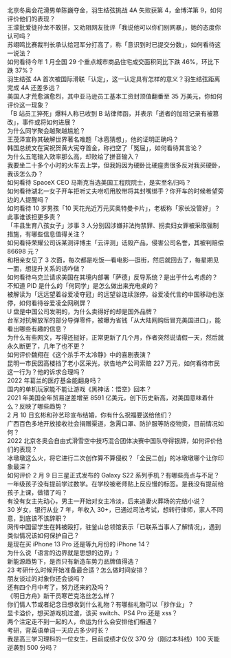 北京冬奥会花滑男单陈巍夺金，羽生结弦挑战 4A 失败获第 4，金博洋第 9，如何评价他们的表现？  
王濛批爱徒孙龙不敢拼，又劝阻网友批评「我说他可以你们别网暴」，她的态度你认可吗？  
苏翊鸣比赛裁判长承认给冠军分打高了，称「意识到时已提交分数」，如何看待这一说法？  
如何看待今年 1 月全国 29 个重点城市商品住宅成交面积同比下跌 46%，环比下跌 37%？  
羽生结弦 4A 首次被国际滑联「认定」，这一认定具有怎样的意义？羽生结弦距离完成 4A 还差多远？  
美国人才荒愈演愈烈，其中亚马逊员工基本工资封顶值翻番至 35 万美元，你如何评价这一现象？  
「B 站员工猝死」爆料人称已收到 B 站律师函，并表示「逝者的加班记录有被篡改」，事件或将如何进展？  
为什么同学聚会越聚越尴尬？  
王茂泽宣称其破解世界著名难题「冰雹猜想」，他的证明正确吗？  
韩国总统文在寅祝贺黄大宪夺首金，称扫空了「冤屈」，如何看待其言论？  
为什么五笔输入效率那么高，却败给了拼音输入？  
我要坐二十多个小时的火车去上学，但我妈因为硬卧比硬座贵很多反对我买硬卧，我该怎么办？  
如何看待 SpaceX CEO 马斯克当选美国工程院院士，是实至名归吗？  
如何看待湖北一女子开车拒听丈夫唠叨用胶带将其封嘴绑手？你开车的时候希望旁边的人提醒吗？  
如何看待 10 岁男孩「10 天花光近万元买奥特曼卡片」，老板称「家长没管好」？此事谁该担更多责？  
「丰县生育八孩女子」涉事 3 人分别因涉嫌非法拘禁罪、拐卖妇女罪被采取强制措施，有哪些信息值得关注？  
如何看待荣耀公司诉某测评博主「云评测」诋毁产品，侵害公司名誉，其被判赔偿 86698 元？  
和相亲女见了 3 次面，每次都是吃饭—看电影—逛街，然后就回去了，每星期见一面，想提升关系的话咋做？  
如何看待乌克兰请求美国在其境内部署「萨德」反导系统？是出于什么考虑的？  
不知道 PID 是什么的「何同学」是怎么做出来充电桌的？  
被解读为「远远望着谷爱凌夺冠」的远望谷连续涨停，谷爱凌代言的中国移动也涨停，如何看待谷爱凌全网刷屏？  
U 盘是中国公司发明的，为什么卖得好的却是国外品牌？  
台军对抗解放军的部分导弹零件，被曝为省钱「从大陆网购后冒充美国进口」，能看出哪些有趣的信息？  
为什么有些网文，写得还挺好，正常更新了几个月，作者突然说请假一天，然后就永久断更了，几年了也不更？  
如何评价魏翔在《这个杀手不太冷静》中的喜剧表演？  
昆明一市民因高楼挡了老小区采光，状告地产公司索赔 227 万元，如何看待市民这一行为？他的诉求合理吗？  
2022 年葛兰的医疗基金能翻身吗？  
国内的单机玩家能不能让游戏《黑神话：悟空》回本？  
2021 年美国全年贸易逆差增至 8591 亿美元，创下历史新高，对美国意味着什么？反映了哪些趋势？  
2 月 10 日玄彬和孙艺珍宣布结婚，你有什么祝福要送给他们？  
广西百色多地开放接收社会捐赠渠道，急需口罩、防护服等防疫物资，目前情况如何？  
2022 北京冬奥会自由式滑雪空中技巧混合团体决赛中国队夺得银牌，如何评价他们的表现？  
冰墩墩这么火，将它进行二次创作算不算侵权？「全民二创」的冰墩墩哪个让你印象最深？  
如何评价 2 月 9 日三星正式发布的 Galaxy S22 系列手机？有哪些亮点与不足？  
一年级孩子没有提前学过数学。在学校被老师贴上反应慢的标签。是我没有提前给孩子上课，做错了吗？  
有没有女主先动心，男主一开始对女主冷淡，后来追妻火葬场的完结小说？  
30 岁女，银行从业 7 年，年收入 30+，已通过司法考试，想转行律师，家人不同意，到底该不该辞职？  
网传中国留学生在韩被殴打，驻釜山总领馆表示「已联系当事人了解情况」，遇到类似情况该如何保护自己？  
是现在买 iPhone 13 Pro 还是等九月份的 iPhone 14？  
为什么说「语言的边界就是思想的边界」?  
新能源趋势下，是否只有新造车势力品牌值得选？  
23 考研什么时候开始准备最合适？怎么做时间安排？  
朋友谈过的对象你还会谈吗？  
还有四个月中考了，努力还来的及吗？  
《明日方舟》新干员寒芒克洛丝怎么样？  
你们情人节或者纪念日想收到什么礼物？有哪些礼物可以「抄作业」？  
显卡溢价，想买游戏机过渡，该买 switch、PS4 Pro 还是 xss？  
两个注定走不到一起的人，命运为什么会安排他们相遇？  
考研，背英语单词一天应占多少时长？  
我是高三学习理科的一位女生，目前成绩才仅仅 370 分（刚过本科线）100 天能逆袭到 500 分吗？  
